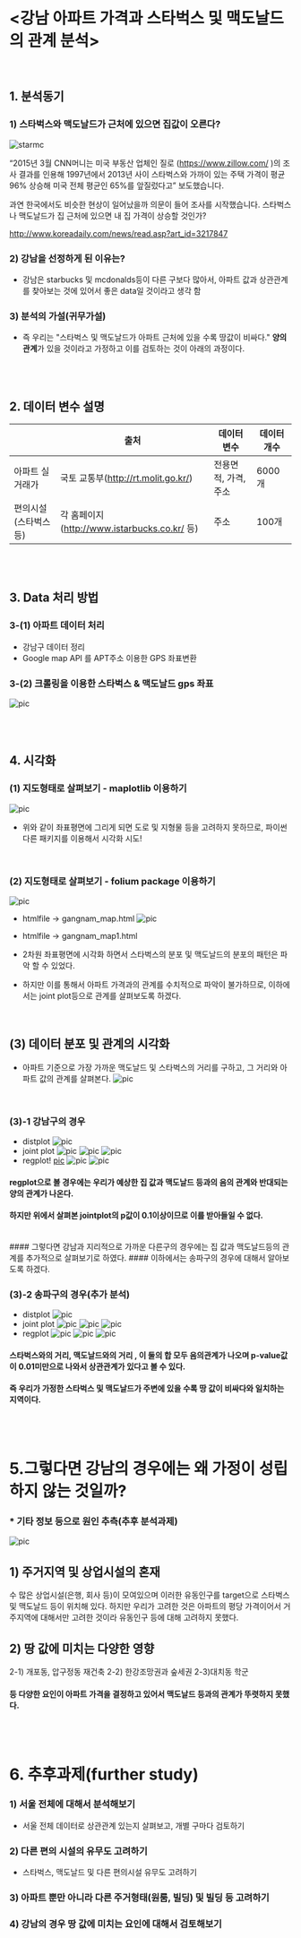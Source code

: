 
# <강남 아파트 가격과 스타벅스 및 맥도날드의 관계 분석> 
<br />

## 1. 분석동기 
### 1) 스타벅스와 맥도날드가 근처에 있으면 집값이 오른다? 
![starmc](https://github.com/gogoj5896/1_teamproject/blob/master/image%20file/starmc.jpg?raw=true)

“2015년 3월 CNN머니는  미국 부동산 업체인 질로 (https://www.zillow.com/ )의 조사 결과를 인용해 1997년에서 2013년 사이 스타벅스와 가까이 있는 주택 가격이 평균 96% 상승해 미국 전체 평균인 65%를 앞질렀다고” 보도했습니다. 

 과연 한국에서도 비슷한 현상이 일어났을까 의문이 들어 조사를 시작했습니다.  스타벅스나 맥도날드가 집 근처에 있으면 내 집 가격이 상승할 것인가? 
 
http://www.koreadaily.com/news/read.asp?art_id=3217847

### 2) 강남을 선정하게 된 이유는?
- 강남은 starbucks 및 mcdonalds등이 다른 구보다 많아서,  아파트 값과 상관관계를 찾아보는 것에 있어서 좋은 data일 것이라고 생각 함 

### 3) 분석의 가설(귀무가설)
 -  즉 우리는 "스타벅스 및 맥도날드가 아파트 근처에 있을 수록 땅값이 비싸다."   **양의 관계**가 있을 것이라고 가정하고 이를 검토하는 것이 아래의 과정이다.
<br />
<br />

##  2. 데이터 변수 설명 

|  | 출처 |  데이터 변수  | 데이터 개수 |
|-----------------------|----------------------------------------------|----------------------|-------------|
| 아파트 실거래가 | 국토 교통부(http://rt.molit.go.kr/) | 전용면적, 가격, 주소 | 6000개 |
| 편의시설(스타벅스 등) | 각 홈페이지(http://www.istarbucks.co.kr/ 등) | 주소 | 100개 |

<br />
<br />


## 3. Data 처리 방법 

### 3-(1) 아파트 데이터 처리 
* 강남구 데이터 정리
* Google map API 를 APT주소 이용한 GPS 좌표변환

### 3-(2) 크롤링을 이용한 스타벅스 & 맥도날드 gps 좌표
![pic](https://github.com/gogoj5896/1_teamproject/blob/master/image%20file/crawl.png?raw=true)

<br />
<br />



## 4. 시각화 

### (1) 지도형태로 살펴보기 - maplotlib 이용하기
![pic](https://github.com/gogoj5896/1_teamproject/blob/master/image%20file/fish.png?raw=true)
- 위와 같이 좌표평면에 그리게 되면 도로 및 지형물 등을 고려하지 못하므로, 파이썬 다른 패키지를 이용해서 시각화 시도!
<br />

### (2) 지도형태로 살펴보기 - folium package 이용하기
![pic](https://github.com/gogoj5896/1_teamproject/blob/master/image%20file/gangnam_2.png?raw=true)
- htmlfile -> gangnam_map.html
![pic](https://github.com/gogoj5896/1_teamproject/blob/master/image%20file/gangnam_3.png?raw=true)
- htmlfile -> gangnam_map1.html

- 2차원 좌표평면에 시각화 하면서 스타벅스의 분포 및 맥도날드의 분포의 패턴은 파악 할 수 있었다.
- 하지만 이를 통해서 아파트 가격과의 관계를 수치적으로 파악이 불가하므로, 이하에서는 joint plot등으로 관계를 살펴보도록 하겠다.
<br />

## (3) 데이터 분포 및 관계의 시각화
- 아파트 기준으로 가장 가까운 맥도날드 및 스타벅스의 거리를 구하고, 그 거리와 아파트 값의 관계를 살펴본다.
![pic](https://github.com/gogoj5896/1_teamproject/blob/master/image%20file/gps_form.png?raw=true)
<br />

### (3)-1 강남구의 경우
- distplot
![pic](https://github.com/gogoj5896/1_teamproject/blob/master/image%20file/distplot.png?raw=true)
- joint plot
![pic](https://github.com/gogoj5896/1_teamproject/blob/master/image%20file/7.png?raw=true)
![pic](https://github.com/gogoj5896/1_teamproject/blob/master/image%20file/8.png?raw=true)
![pic](https://github.com/gogoj5896/1_teamproject/blob/master/image%20file/9.png?raw=true)
- regplot!
[pic](https://github.com/gogoj5896/1_teamproject/blob/master/image%20file/10.png?raw=true)
![pic](https://github.com/gogoj5896/1_teamproject/blob/master/image%20file/11.png?raw=true)
![pic](https://github.com/gogoj5896/1_teamproject/blob/master/image%20file/12.png?raw=true)
#### regplot으로 볼 경우에는 우리가 예상한 집 값과 맥도날드 등과의 음의 관계와 반대되는 양의 관계가 나온다. 
#### 하지만 위에서 살펴본 jointplot의 p값이 0.1이상이므로 이를 받아들일 수 없다.
<br />
#### 그렇다면 강남과 지리적으로 가까운 다른구의 경우에는 집 값과 맥도날드등의 관계를 추가적으로 살펴보기로 하였다.
#### 이하에서는 송파구의 경우에 대해서 알아보도록 하겠다.
<br />

### (3)-2 송파구의 경우(추가 분석)
- distplot
![pic](https://github.com/gogoj5896/1_teamproject/blob/master/image%20file/distplot_2.png?raw=true)
- joint plot
![pic](https://github.com/gogoj5896/1_teamproject/blob/master/image%20file/1.png?raw=true)
![pic](https://github.com/gogoj5896/1_teamproject/blob/master/image%20file/2.png?raw=true)
![pic](https://github.com/gogoj5896/1_teamproject/blob/master/image%20file/3.png?raw=true)
- regplot
![pic](https://github.com/gogoj5896/1_teamproject/blob/master/image%20file/4.png?raw=true)
![pic](https://github.com/gogoj5896/1_teamproject/blob/master/image%20file/5.png?raw=true)
![pic](https://github.com/gogoj5896/1_teamproject/blob/master/image%20file/6.png?raw=true)
#### 스타벅스와의 거리, 맥도날드와의 거리 , 이 둘의 합 모두 음의관계가 나오며 p-value값이 0.01미만으로 나와서 상관관계가 있다고 볼 수 있다.
#### 즉 우리가 가정한 스타벅스 및 맥도날드가 주변에 있을 수록 땅 값이 비싸다와 일치하는 지역이다.
<br />
<br />

# 5.그렇다면 강남의 경우에는 왜 가정이 성립하지 않는 것일까?
### * 기타 정보 등으로 원인 추측(추후 분석과제)
![pic](https://github.com/gogoj5896/1_teamproject/blob/master/image%20file/after.png?raw=true)
## 1) 주거지역 및 상업시설의 혼재
수 많은 상업시설(은행, 회사 등)이 모여있으며 이러한 유동인구를 target으로 스타벅스 및 맥도날드 등이 위치해 있다.
하지만 우리가 고려한 것은 아파트의 평당 가격이어서 거주지역에 대해서만 고려한 것이라 유동인구 등에 대해 고려하지 못했다.
## 2) 땅 값에 미치는 다양한 영향
2-1) 개포동, 압구정동 재건축
2-2) 한강조망권과 숲세권
2-3)대치동 학군

#### 등 다양한 요인이 아파트 가격을 결정하고 있어서 맥도날드 등과의 관계가 뚜렷하지 못했다.
<br />
<br />

# 6. 추후과제(further study)
###  1) 서울 전체에 대해서 분석해보기
- 서울 전체 데이터로 상관관계 있는지 살펴보고, 개별 구마다 검토하기
###  2) 다른 편의 시설의 유무도 고려하기 
 - 스타벅스, 맥도날드 및 다른 편의시설 유무도 고려하기
 ### 3) 아파트 뿐만 아니라 다른 주거형태(원룸, 빌딩) 및 빌딩 등 고려하기
 ### 4) 강남의 경우 땅 값에 미치는 요인에 대해서 검토해보기

